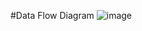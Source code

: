 #Data Flow Diagram
![image](https://cloud.githubusercontent.com/assets/17163851/14614637/a8b1edea-0567-11e6-9982-ded215e81a0c.png)
